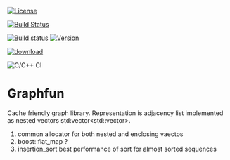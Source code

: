 [![License](https://img.shields.io/badge/license-BSL-blue.svg)](https://opensource.org/licenses/BSL-1.0) 

[![Build Status](https://travis-ci.org/rafald/quickie_algos.svg?branch=master)](https://travis-ci.org/rafald/quickie_algos) 

[![Build status](https://ci.appveyor.com/api/projects/status/3777o06o2ni5lww2/branch/master?svg=true)](https://ci.appveyor.com/project/rafald/quickie_algos/branch/master) [![Version](https://badge.fury.io/gh/rafald%2Fquickie_algos.svg)](https://github.com/rafald/quickie_algos/releases)

[![download](https://img.shields.io/badge/latest%20version%20%20-download-blue.svg)](https://raw.githubusercontent.com/rafald/Graphfun/)

![C/C++ CI](https://github.com/rafald/quickie_algos/workflows/C/C++%20CI/badge.svg)

# Graphfun

Cache friendly graph library. Representation is adjacency list implemented as nested vectors std:vector<std::vector<int>>.
  
1. common allocator for both nested and enclosing vaectos
2. boost::flat_map ?
3. insertion_sort best performance of sort for almost sorted sequences


